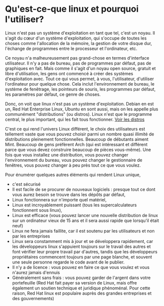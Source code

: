 # Qu'est-ce-que linux et pourquoi l'utiliser?

Linux n'est pas un système d'exploitation en tant que tel, c'est un noyau. Il s'agit du cœur d'un système d'exploitation, qui s'occupe de toutes les choses comme l'allocation de la mémoire, la gestion de votre disque dur, l'échange de programmes entre le processeur et l'ordinateur, etc.

Ce noyau n'a malheureusement pas grand-chose en termes d'interface utilisateur. Il n'y a pas de bureau, pas de programmes par défaut, pas de graphiques en fait. Mais comme il s'agit d'un noyau open source, gratuit et libre d'utilisation, les gens ont commencé à créer des systèmes d'exploitation avec.
Tout ce qui vous permet, à vous, l'utilisateur, d'utiliser l'ordinateur pour quelque chose. Cela inclut l'environnement de bureau, le système de fenêtrage, les pointeurs de souris, les programmes par défaut, les paramètres par défaut, ce genre de choses.

Donc, on voit que linux n'est pas un système d'exploitation. Debian en est un, Red Hat Enterprise Linux, Ubuntu en sont aussi, mais on les appelle plus communément "distributions" (ou distros). Linux n'est que le programme central, le plus important, qui les fait tous fonctionner. [Voir les distros](https://distrowatch.com)

C'est ce qui rend l'univers Linux différent, le choix des utilisateurs est tellement vaste que vous pouvez choisir parmi un nombre quasi illimité de distributions pleinement fonctionnelles. Beaucoup de débutants aiment Mint. Beaucoup de gens préfèrent Arch (qui est intéressant et différent parce que vous devez construire beaucoup de pièces vous-même). Une fois que vous installez une distribution, vous pouvez changer l'environnement du bureau, vous pouvez changer le gestionnaire de fenêtres, vous pouvez changer à peu près tout ce que vous voulez.

Pour énumérer quelques autres éléments qui rendent Linux unique,
- c'est sécurisé
- Il est facile de se procurer de nouveaux logiciels : presque tout ce dont vous aurez besoin se trouve dans les dépôts par défaut,
- Linux fonctionnera sur n'importe quel matériel,
- Linux est incroyablement puissant (tous les supercalculateurs fonctionnent sous linux),
- Linux est efficace (vous pouvez lancer une nouvelle distribution de linux sur un ordinateur vieux de 15 ans et il sera aussi rapide que lorsqu'il était neuf)
- Linux ne fera jamais faillite, car il est soutenu par les utilisateurs et non par les entreprises
- Linux sera constamment mis à jour et se développera rapidement, car les développeurs linux s'appuient toujours sur le travail des autres et font vérifier leur propre travail par d'autres, tandis que les développeurs propriétaires commencent toujours par une page blanche, et souvent une seule personne regarde le code avant de le publier.
- Il n'y a de licence : vous pouvez en faire ce que vous voulez et vous n'aurez jamais d'ennuis
- Généralement sans frais : vous pouvez garder de l'argent dans votre portefeuille (Red Hat fait payer sa version de Linux, mais offre également un soutien technique et juridique phénoménal. Pour cette raison, Red Hat linux est populaire auprès des grandes entreprises et des gouvernements)
